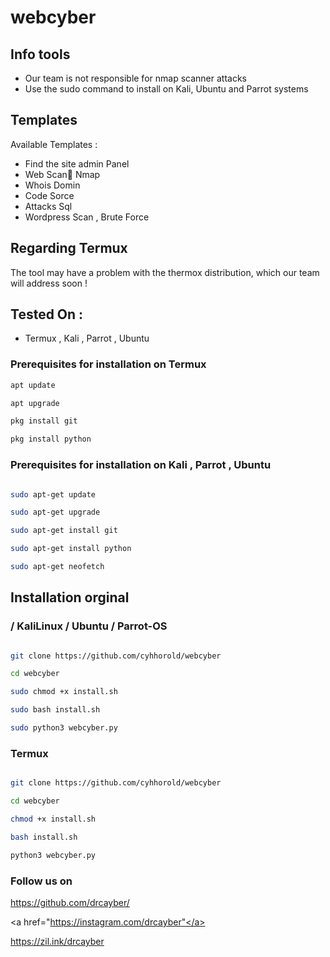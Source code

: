 # webcyber

## Info tools

* Our team is not responsible for nmap scanner attacks
* Use the sudo command to install on Kali, Ubuntu and Parrot systems

## Templates

Available Templates : 

* Find the site admin Panel
* Web Scan ٔNmap
* Whois Domin
* Code Sorce
* Attacks Sql
* Wordpress Scan , Brute Force


## Regarding Termux

The tool may have a problem with the thermox distribution, which our team will address soon !





## Tested On :

* Termux , Kali , Parrot , Ubuntu


### Prerequisites for installation on Termux

```bash
apt update

apt upgrade

pkg install git

pkg install python
```



### Prerequisites for installation on Kali , Parrot , Ubuntu

```bash

sudo apt-get update

sudo apt-get upgrade

sudo apt-get install git

sudo apt-get install python

sudo apt-get neofetch
```


## Installation orginal

### / KaliLinux / Ubuntu / Parrot-OS

```bash

git clone https://github.com/cyhhorold/webcyber

cd webcyber

sudo chmod +x install.sh

sudo bash install.sh

sudo python3 webcyber.py
```
###  Termux

```bash

git clone https://github.com/cyhhorold/webcyber

cd webcyber

chmod +x install.sh

bash install.sh

python3 webcyber.py
```


###  Follow us on


https://github.com/drcayber/

<a href="https://instagram.com/drcayber"</a>

https://zil.ink/drcayber

